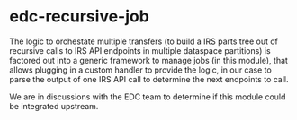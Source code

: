 # edc-recursive-job

The logic to orchestate multiple transfers (to build a IRS parts tree out of recursive calls to IRS API endpoints in multiple dataspace partitions) is factored out into a generic framework to manage jobs (in this module), that allows plugging in a custom handler to provide the logic, in our case to parse the output of one IRS API call to determine the next endpoints to call.

We are in discussions with the EDC team to determine if this module could be integrated upstream.
